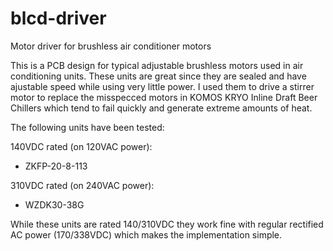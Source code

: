 # blcd-driver
Motor driver for brushless air conditioner motors

This is a PCB design for typical adjustable brushless motors used in air conditioning units. These units are great since they are sealed and have ajustable speed while using very little power. I used them to drive a stirrer motor to replace the misspecced motors in KOMOS KRYO Inline Draft Beer Chillers which tend to fail quickly and generate extreme amounts of heat.

The following units have been tested:

140VDC rated (on 120VAC power):
- ZKFP-20-8-113

310VDC rated (on 240VAC power):
- WZDK30-38G

While these units are rated 140/310VDC they work fine with regular rectified AC power (170/338VDC) which makes the implementation simple.
